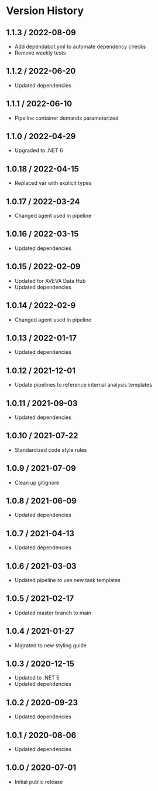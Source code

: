 # Version History

## 1.1.3 / 2022-08-09

- Add dependabot.yml to automate dependency checks
- Remove weekly tests

## 1.1.2 / 2022-06-20

- Updated dependencies

## 1.1.1 / 2022-06-10

- Pipeline container demands parameterized

## 1.1.0 / 2022-04-29

- Upgraded to .NET 6

## 1.0.18 / 2022-04-15

- Replaced var with explicit types

## 1.0.17 / 2022-03-24

- Changed agent used in pipeline

## 1.0.16 / 2022-03-15

- Updated dependencies

## 1.0.15 / 2022-02-09

- Updated for AVEVA Data Hub
- Updated dependencies

## 1.0.14 / 2022-02-9

- Changed agent used in pipeline

## 1.0.13 / 2022-01-17

- Updated dependencies

## 1.0.12 / 2021-12-01

- Update pipelines to reference internal analysis templates
  
## 1.0.11 / 2021-09-03

- Updated dependencies

## 1.0.10 / 2021-07-22

- Standardized code style rules

## 1.0.9 / 2021-07-09

- Clean up gitignore

## 1.0.8 / 2021-06-09

- Updated dependencies

## 1.0.7 / 2021-04-13

- Updated dependencies

## 1.0.6 / 2021-03-03

- Updated pipeline to use new task templates

## 1.0.5 / 2021-02-17

- Updated master branch to main

## 1.0.4 / 2021-01-27

- Migrated to new styling guide

## 1.0.3 / 2020-12-15

- Updated to .NET 5
- Updated dependencies

## 1.0.2 / 2020-09-23

- Updated dependencies

## 1.0.1 / 2020-08-06

- Updated dependencies

## 1.0.0 / 2020-07-01

- Initial public release
